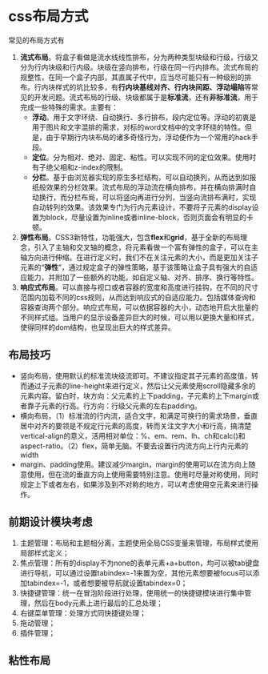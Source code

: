 # css布局方式
常见的布局方式有
1. **流式布局**。将盒子看做是流水线线性排布，分为两种类型块级和行级，行级又分为行内块级和行内级。块级在竖向排布，行级在同一行内排布。流式布局的规整性，在同一个盒子内部，其直属子代中，应当尽可能只有一种级别的排布。行内块样式的坑比较多，有**行内块基线对齐、行内块间距、浮动塌陷**等常见的开发问题。流式布局的行级、块级都属于是**标准流**，还有**非标准流**，用于完成一些特殊的需求。主要有：
   + **浮动**。用于文字环绕、自动换行、多行排布，段内定位等。浮动的初衷是用于图片和文字混排的需求，对标的word文档中的文字环绕的特性。但是，由于早期行内块布局的诸多奇怪行为，浮动便作为一个常用的hack手段。
   + **定位**。分为相对、绝对、固定、粘性。可以实现不同的定位效果。使用时有子绝父相和z-index的限制。
   + **分栏**。基于由浏览器实现的原生多栏结构，可以自动换列，从而达到如报纸般效果的分栏效果。流式布局的浮动流在横向排布，并在横向排满时自动换行，而分栏布局，可以将竖向再进行分列，当竖向流排布满时，实现自动转列的效果。该效果专门为行内元素设计，不要将子元素的display设置为block，尽量设置为inline或者inline-block，否则页面会有明显的卡顿。
2. **弹性布局**。CSS3新特性，功能强大，包含**flex**和**grid**，基于全新的布局理念，引入了主轴和交叉轴的概念，将元素看做一个富有弹性的盒子，可以在主轴方向进行伸缩。在进行定义时，我们不在关注元素的大小，而是更加关注子元素的“**弹性**”，通过规定盒子的弹性策略，基于该策略让盒子具有强大的自适应能力，并附加了一些额外的功能，如自定义轴、对齐、排序、换行等特性。
3. **响应式布局**。可以直接与视口或者容器的宽度和高度进行挂钩，在不同的尺寸范围内加载不同的css规则，从而达到响应式的自适应能力。包括媒体查询和容器查询两个部分。响应式布局，可以依据容器的大小，动态地开启大批量的不同样式组。当用户的显示设备差异巨大的时候，可以用以更换大量和样式，使得同样的dom结构，也呈现出巨大的样式差异。

## 布局技巧
+ 竖向布局，使用默认的标准流块级流即可。不建议指定其子元素的高度值，转而通过子元素的line-height来进行定义，然后让父元素使用scroll隐藏多余的元素内容。留白时，块方向：父元素的上下padding，子元素的上下margin或者靠子元素的行高。行方向：行级父元素的左右padding。
+ 横向布局，（1）标准流的行内流，适合文字，和满足可换行的需求场景，垂直居中对齐的要领是不规定行元素的高度，转而关注文字大小和行高，搞清楚vertical-align的意义，活用相对单位：%、em、rem、lh、ch和calc()和aspect-ratio。（2）flex，简单无脑。不要去设置行内流方向上行内元素的width
+ margin、padding使用。建议减少margin，margin的使用可以在流方向上随意使用，但在流的垂直方向上使用需要特别注意。使用时尽量对称使用，同时规定上下或者左右，如果涉及到不对称的地方，可以考虑使用空元素来进行操作。

## 前期设计模块考虑
1. 主题管理：布局和主题相分离，主题使用全局CSS变量来管理，布局样式使用局部样式定义；
2. 焦点管理：所有的display不为none的表单元素+a+button，均可以被tab键盘进行导航，可以通过设置tabindex=-1来置为空，其他元素想要被focus可以添加tabindex=-1，或者想要被导航就设置tabindex=0；
3. 快捷键管理：统一在冒泡阶段进行处理，使用统一的快捷键模块进行集中管理，然后在body元素上进行最后的汇总处理；
4. 右键菜单管理：处理方式同快捷键处理；
5. 拖动管理；
6. 插件管理；

## 粘性布局